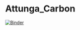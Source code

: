 # Attunga_Carbon
 
[![Binder](https://mybinder.org/badge_logo.svg)](https://mybinder.org/v2/gh/SamCurtis111/Attunga_Carbon/main?urlpath=%2Fapps%2FVoluntary_Carbon_Report.ipynb)

